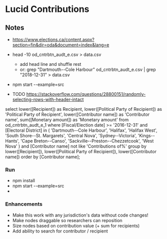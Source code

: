 # Lucid Contributions

## Notes

* https://www.elections.ca/content.aspx?section=fin&dir=oda&document=index&lang=e
* head -10 od_cntrbtn_audt_e.csv > data.csv
  * add head line and shuffle rest
  * or: grep "Dartmouth--Cole Harbour" od_cntrbtn_audt_e.csv | grep "2018-12-31" > data.csv

* npm start --example=src

* TODO https://stackoverflow.com/questions/28800151/randomly-selecting-rows-with-header-intact

select
  lower([Recipient]) as Recipient,
  lower([Political Party of Recipient]) as 'Political Party of Recipient',
  lower([Contributor name]) as 'Contributor name',
  sum([Monetary amount]) as 'Monetary amount'
from
  od_cntrbtn_audt_e_1
where
  [Fiscal/Election date] >= '2016-12-31'
  and [Electoral District] in (
    'Dartmouth--Cole Harbour',
    'Halifax',
    'Halifax West',
    'South Shore--St. Margarets',
    'Central Nova',
    'Sydney--Victoria',
    'Kings--Hants',
    'Cape Breton--Canso',
    'Sackville--Preston--Chezzetcook',
    'West Nova'
  )
  and [Contributor name] not like 'Contributions of%'
group by
  lower([Recipient]),
  lower([Political Party of Recipient]),
  lower([Contributor name])
order by
  [Contributor name];

### Run
* npm install
* npm start --example=src
* 
### Enhancements
* Make this work with any jurisdiction's data without code changes!
* Make nodes draggable so researchers can reposition
* Size nodes based on contribution value (+ sum for recipients)
* Add ability to search for contributor / recipient 